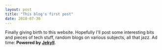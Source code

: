 ```yaml
---
layout: post
title: "This blog's first post"
date: 2018-07-30
---
```


Finally giving birth to this website. Hopefully I'll post some interesting bits and pieces of tech stuff, random blogs on various subjects, all that jazz. Ad time: __Powered by [Jekyll](https://jekyllrb.com/)__.
